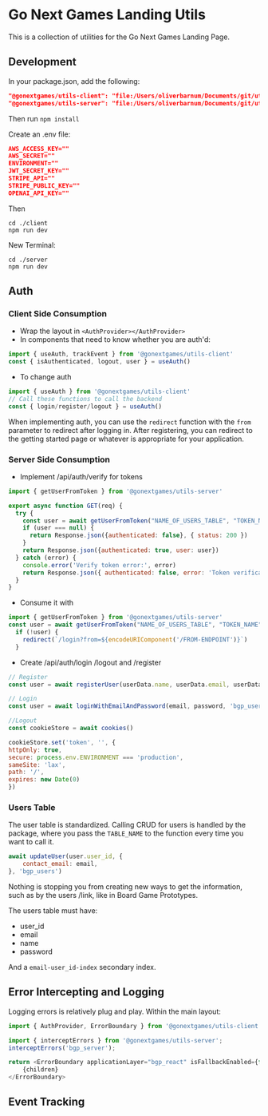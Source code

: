 # Go Next Games Landing Utils

This is a collection of utilities for the Go Next Games Landing Page.

## Development

In your package.json, add the following:
```json
"@gonextgames/utils-client": "file:/Users/oliverbarnum/Documents/git/utils/client",
"@gonextgames/utils-server": "file:/Users/oliverbarnum/Documents/git/utils/server",
```

Then run `npm install`

Create an .env file:

```json
AWS_ACCESS_KEY=""
AWS_SECRET=""
ENVIRONMENT=""
JWT_SECRET_KEY=""
STRIPE_API=""
STRIPE_PUBLIC_KEY=""
OPENAI_API_KEY=""
```
Then
```
cd ./client
npm run dev
```
New Terminal:
```
cd ./server
npm run dev
```

## Auth

### Client Side Consumption

- Wrap the layout in `<AuthProvider></AuthProvider>`
- In components that need to know whether you are auth'd:

```js
import { useAuth, trackEvent } from '@gonextgames/utils-client'
const { isAuthenticated, logout, user } = useAuth()
```
- To change auth
```js
import { useAuth } from '@gonextgames/utils-client'
// Call these functions to call the backend
const { login/register/logout } = useAuth()
```
When implementing auth, you can use the `redirect` function with the `from` parameter to redirect after logging in. After registering, you can redirect to the getting started page or whatever is appropriate for your application.

### Server Side Consumption

- Implement /api/auth/verify for tokens

```js
import { getUserFromToken } from '@gonextgames/utils-server'

export async function GET(req) {
  try {
    const user = await getUserFromToken("NAME_OF_USERS_TABLE", "TOKEN_NAME")
    if (user === null) {
      return Response.json({authenticated: false}, { status: 200 })
    }
    return Response.json({authenticated: true, user: user})
  } catch (error) {
    console.error('Verify token error:', error)
    return Response.json({ authenticated: false, error: 'Token verification failed' }, { status: 401 })
  }
} 
```

- Consume it with

```js
import { getUserFromToken } from '@gonextgames/utils-server'
const user = await getUserFromToken("NAME_OF_USERS_TABLE", "TOKEN_NAME")
  if (!user) {
    redirect(`/login?from=${encodeURIComponent('/FROM-ENDPOINT')}`)
  }
```

- Create /api/auth/login /logout and /register

```js
// Register
const user = await registerUser(userData.name, userData.email, userData.password, { link: userData.link }, 'bgp_users')

// Login
const user = await loginWithEmailAndPassword(email, password, 'bgp_users', "token")

//Logout 
const cookieStore = await cookies()

cookieStore.set('token', '', {
httpOnly: true,
secure: process.env.ENVIRONMENT === 'production',
sameSite: 'lax',
path: '/',
expires: new Date(0)
})
```

### Users Table

The user table is standardized. Calling CRUD for users is handled by the package, where you pass the `TABLE_NAME` to the function every time you want to call it. 

```js
await updateUser(user.user_id, {
    contact_email: email,
}, 'bgp_users')
```

Nothing is stopping you from creating new ways to get the information, such as by the users /link, like in Board Game Prototypes.

The users table must have:

- user_id
- email
- name
- password

And a `email-user_id-index` secondary index.

## Error Intercepting and Logging

Logging errors is relatively plug and play. Within the main layout:

```js
import { AuthProvider, ErrorBoundary } from '@gonextgames/utils-client';

import { interceptErrors } from '@gonextgames/utils-server';
interceptErrors('bgp_server');

return <ErrorBoundary applicationLayer="bgp_react" isFallbackEnabled={false}>
    {children}    
</ErrorBoundary>
```

## Event Tracking

